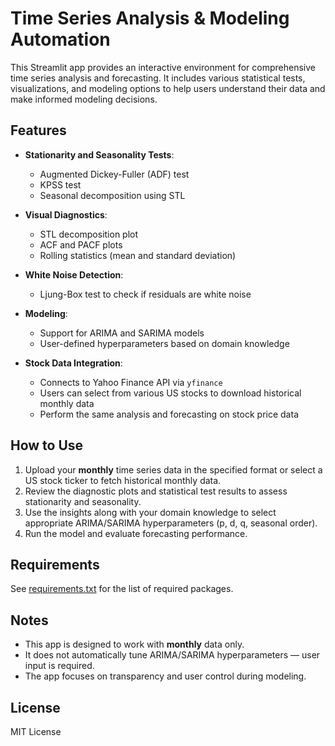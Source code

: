 # Time Series Analysis & Modeling Automation

This Streamlit app provides an interactive environment for comprehensive time series analysis and forecasting. It includes various statistical tests, visualizations, and modeling options to help users understand their data and make informed modeling decisions.

## Features

- **Stationarity and Seasonality Tests**:  
  - Augmented Dickey-Fuller (ADF) test  
  - KPSS test  
  - Seasonal decomposition using STL  

- **Visual Diagnostics**:  
  - STL decomposition plot  
  - ACF and PACF plots  
  - Rolling statistics (mean and standard deviation)  

- **White Noise Detection**:  
  - Ljung-Box test to check if residuals are white noise  

- **Modeling**:  
  - Support for ARIMA and SARIMA models  
  - User-defined hyperparameters based on domain knowledge  

- **Stock Data Integration**:  
  - Connects to Yahoo Finance API via `yfinance`  
  - Users can select from various US stocks to download historical monthly data  
  - Perform the same analysis and forecasting on stock price data  

## How to Use

1. Upload your **monthly** time series data in the specified format or select a US stock ticker to fetch historical monthly data.  
2. Review the diagnostic plots and statistical test results to assess stationarity and seasonality.  
3. Use the insights along with your domain knowledge to select appropriate ARIMA/SARIMA hyperparameters (p, d, q, seasonal order).  
4. Run the model and evaluate forecasting performance.

## Requirements

See [requirements.txt](requirements.txt) for the list of required packages.

## Notes

- This app is designed to work with **monthly** data only.  
- It does not automatically tune ARIMA/SARIMA hyperparameters — user input is required.  
- The app focuses on transparency and user control during modeling.

## License

MIT License
